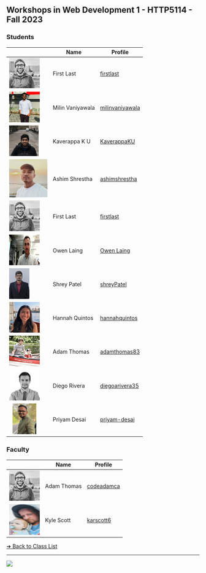 <style>@import url("//readme.codeadam.ca/readme.css");</style>

## Workshops in Web Development 1 - HTTP5114 - Fall 2023

### Students


|                                        | Name          | Profile                                      |
| -------------------------------------- | ------------- | -------------------------------------------- |
| ![First Last](images/codeadamca.png)   | First Last    | [firstlast](students/firstlast)              |
| ![Milin Vaniyawala](images/milinvaniyawala.png) | Milin Vaniyawala | [milinvaniyawala](students/milinvaniyawala.markdown) |
| ![Kaverappa K U](images/Kaverappa.png) | Kaverappa K U | [KaverappaKU](students/kaverappaKU.markdown) |
| ![Ashim Shrestha](images/ashimshrestha.jpg) | Ashim Shrestha | [ashimshrestha](students/AshimStha.markdown) |
| ![First Last](images/codeadamca.png) | First Last | [firstlast](students/firstlast) |
| ![Owen Laing](images/code-owen.png) | Owen Laing | [Owen Laing](https://github.com/code-owen) |
| ![Shrey Patel](images/shreynpatel23.jpg) | Shrey Patel | [shreyPatel](students/shreynpatel23.markdown) |
| ![Hannah Quintos](images/hannahquintos.jpg) | Hannah Quintos | [hannahquintos](students/hannahquintos) |
| ![Adam Thomas](images/thomasadam83.jpg) | Adam Thomas | [adamthomas83](students/adamthomas83) |
| ![Diego Rivera](images/diegoarivera35.png) | Diego Rivera | [diegoarivera35](students/diegoarivera35) |
| ![Priyam Desai](images/priyam.png) | Priyam Desai | [priyam-desai](students/priyam-desai.markdown) |


### Faculty

|                                       | Name        | Profile                          |
| ------------------------------------- | ----------- | -------------------------------- |
| ![Adam Thomas](images/codeadamca.png) | Adam Thomas | [codeadamca](faculty/codeadamca) |
| ![Kyle Scott](images/karscott6.jpg) | Kyle Scott | [karscott6](students/karscott6.markdown) |


[&#10132; Back to Class List](/)

---

<a href="https://brickmmo.com">
<img src="https://brickmmo.com/images/brickmmo-logo-horizontal.jpg" width="100">
</a>
